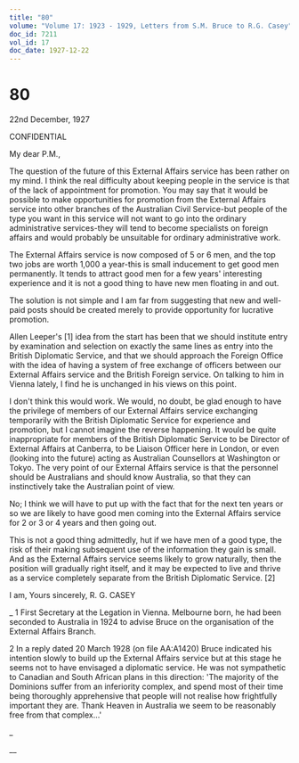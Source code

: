 ```yaml
---
title: "80"
volume: "Volume 17: 1923 - 1929, Letters from S.M. Bruce to R.G. Casey"
doc_id: 7211
vol_id: 17
doc_date: 1927-12-22
---
```


# 80

22nd December, 1927

CONFIDENTIAL

My dear P.M.,

The question of the future of this External Affairs service has been rather on my mind. I think the real difficulty about keeping people in the service is that of the lack of appointment for promotion. You may say that it would be possible to make opportunities for promotion from the External Affairs service into other branches of the Australian Civil Service-but people of the type you want in this service will not want to go into the ordinary administrative services-they will tend to become specialists on foreign affairs and would probably be unsuitable for ordinary administrative work.

The External Affairs service is now composed of 5 or 6 men, and the top two jobs are worth 1,000 a year-this is small inducement to get good men permanently. It tends to attract good men for a few years' interesting experience and it is not a good thing to have new men floating in and out.

The solution is not simple and I am far from suggesting that new and well-paid posts should be created merely to provide opportunity for lucrative promotion.

Allen Leeper's [1] idea from the start has been that we should institute entry by examination and selection on exactly the same lines as entry into the British Diplomatic Service, and that we should approach the Foreign Office with the idea of having a system of free exchange of officers between our External Affairs service and the British Foreign service. On talking to him in Vienna lately, I find he is unchanged in his views on this point.

I don't think this would work. We would, no doubt, be glad enough to have the privilege of members of our External Affairs service exchanging temporarily with the British Diplomatic Service for experience and promotion, but I cannot imagine the reverse happening. It would be quite inappropriate for members of the British Diplomatic Service to be Director of External Affairs at Canberra, to be Liaison Officer here in London, or even (looking into the future) acting as Australian Counsellors at Washington or Tokyo. The very point of our External Affairs service is that the personnel should be Australians and should know Australia, so that they can instinctively take the Australian point of view.

No; I think we will have to put up with the fact that for the next ten years or so we are likely to have good men coming into the External Affairs service for 2 or 3 or 4 years and then going out.

This is not a good thing admittedly, hut if we have men of a good type, the risk of their making subsequent use of the information they gain is small. And as the External Affairs service seems likely to grow naturally, then the position will gradually right itself, and it may be expected to live and thrive as a service completely separate from the British Diplomatic Service. [2]

I am, Yours sincerely, R. G. CASEY 

_ 1 First Secretary at the Legation in Vienna. Melbourne born, he had been seconded to Australia in 1924 to advise Bruce on the organisation of the External Affairs Branch.

2 In a reply dated 20 March 1928 (on file AA:A1420) Bruce indicated his intention slowly to build up the External Affairs service but at this stage he seems not to have envisaged a diplomatic service. He was not sympathetic to Canadian and South African plans in this direction: 'The majority of the Dominions suffer from an inferiority complex, and spend most of their time being thoroughly apprehensive that people will not realise how frightfully important they are. Thank Heaven in Australia we seem to be reasonably free from that complex...'

_

__
